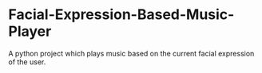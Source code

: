 # Facial-Expression-Based-Music-Player
A python project which plays music based on the current facial expression of the user.
